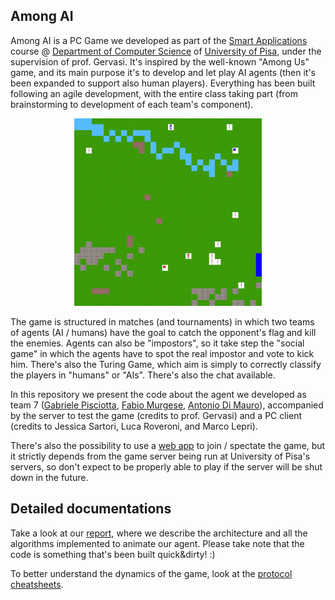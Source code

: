 Among AI
---
Among AI is a PC Game we developed as part of the [Smart Applications](https://esami.unipi.it/esami2/programma.php?c=36618) course @ [Department of Computer Science](https://di.unipi.it/en/?start=25) of [University of Pisa](https://unipi.it), under the supervision of prof. Gervasi.
It's inspired by the well-known "Among Us" game, and its main purpose it's to develop and let play AI agents (then it's 
been expanded to support also human players). Everything has been built following an agile development, with the entire class
taking part (from brainstorming to development of each team's component). 

<p align="center">
<img src="preliminary_movement_visualization.gif" width="300" height="300" />
</p>

The game is structured in matches (and tournaments) in which two teams of agents (AI / humans) have the goal to catch the opponent's flag and 
kill the enemies. Agents can also be "impostors", so it take step the "social game" in which the agents have to spot the real 
impostor and vote to kick him. There's also the Turing Game, which aim is simply to correctly classify the players in "humans" or "AIs". 
There's also the chat available. 


In this repository we present the code about the agent we developed as team 7 ([Gabriele Pisciotta](https://github.com/GabrielePisciotta), [Fabio Murgese](https://github.com/FabioMurgese), [Antonio Di Mauro](https://github.com/antodima)),
accompanied by the server to test the game (credits to prof. Gervasi) and a PC client (credits to Jessica Sartori, 
Luca Roveroni, and Marco Lepri).

There's also the possibility to use a [web app](http://amongais.altervista.org/) to join / spectate the game, but it strictly depends from the game server 
being run at University of Pisa's servers, so don't expect to be properly able to play if the server will be shut down in
the future.

## Detailed documentations
Take a look at our [report](REPORT.pdf), where we describe the architecture and all the algorithms implemented to animate 
our agent. Please take note that the code is something that's been built quick&dirty! :)

To better understand the dynamics of the game, look at the [protocol cheatsheets](PROTOCOL.pdf).

